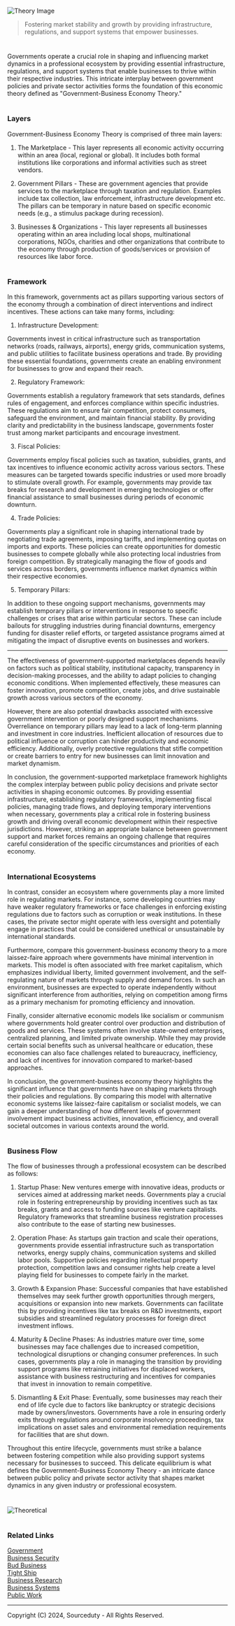 ![Theory Image](https://github.com/user-attachments/assets/91111515-0149-4b69-b5eb-b926c9ce7e99)

> Fostering market stability and growth by providing infrastructure, regulations, and support systems that empower businesses.
#

Governments operate a crucial role in shaping and influencing market dynamics in a professional ecosystem by providing essential infrastructure, regulations, and support systems that enable businesses to thrive within their respective industries. This intricate interplay between government policies and private sector activities forms the foundation of this economic theory defined as "Government-Business Economy Theory."

#
### Layers

Government-Business Economy Theory is comprised of three main layers:

1) The Marketplace - This layer represents all economic activity occurring within an area (local, regional or global). It includes both formal institutions like corporations and informal activities such as street vendors. 

2) Government Pillars - These are government agencies that provide services to the marketplace through taxation and regulation. Examples include tax collection, law enforcement, infrastructure development etc. The pillars can be temporary in nature based on specific economic needs (e.g., a stimulus package during recession).  

3) Businesses & Organizations - This layer represents all businesses operating within an area including local shops, multinational corporations, NGOs, charities and other organizations that contribute to the economy through production of goods/services or provision of resources like labor force.

#
### Framework

In this framework, governments act as pillars supporting various sectors of the economy through a combination of direct interventions and indirect incentives. These actions can take many forms, including:

1. Infrastructure Development: 

Governments invest in critical infrastructure such as transportation networks (roads, railways, airports), energy grids, communication systems, and public utilities to facilitate business operations and trade. By providing these essential foundations, governments create an enabling environment for businesses to grow and expand their reach.

2. Regulatory Framework: 

Governments establish a regulatory framework that sets standards, defines rules of engagement, and enforces compliance within specific industries. These regulations aim to ensure fair competition, protect consumers, safeguard the environment, and maintain financial stability. By providing clarity and predictability in the business landscape, governments foster trust among market participants and encourage investment.

3. Fiscal Policies: 

Governments employ fiscal policies such as taxation, subsidies, grants, and tax incentives to influence economic activity across various sectors. These measures can be targeted towards specific industries or used more broadly to stimulate overall growth. For example, governments may provide tax breaks for research and development in emerging technologies or offer financial assistance to small businesses during periods of economic downturn.

4. Trade Policies: 

Governments play a significant role in shaping international trade by negotiating trade agreements, imposing tariffs, and implementing quotas on imports and exports. These policies can create opportunities for domestic businesses to compete globally while also protecting local industries from foreign competition. By strategically managing the flow of goods and services across borders, governments influence market dynamics within their respective economies.

5. Temporary Pillars: 

In addition to these ongoing support mechanisms, governments may establish temporary pillars or interventions in response to specific challenges or crises that arise within particular sectors. These can include bailouts for struggling industries during financial downturns, emergency funding for disaster relief efforts, or targeted assistance programs aimed at mitigating the impact of disruptive events on businesses and workers.

---------------------------------------------------------------------------------------------------------------------------

The effectiveness of government-supported marketplaces depends heavily on factors such as political stability, institutional capacity, transparency in decision-making processes, and the ability to adapt policies to changing economic conditions. When implemented effectively, these measures can foster innovation, promote competition, create jobs, and drive sustainable growth across various sectors of the economy.

However, there are also potential drawbacks associated with excessive government intervention or poorly designed support mechanisms. Overreliance on temporary pillars may lead to a lack of long-term planning and investment in core industries. Inefficient allocation of resources due to political influence or corruption can hinder productivity and economic efficiency. Additionally, overly protective regulations that stifle competition or create barriers to entry for new businesses can limit innovation and market dynamism.

In conclusion, the government-supported marketplace framework highlights the complex interplay between public policy decisions and private sector activities in shaping economic outcomes. By providing essential infrastructure, establishing regulatory frameworks, implementing fiscal policies, managing trade flows, and deploying temporary interventions when necessary, governments play a critical role in fostering business growth and driving overall economic development within their respective jurisdictions. However, striking an appropriate balance between government support and market forces remains an ongoing challenge that requires careful consideration of the specific circumstances and priorities of each economy.

#
### International Ecosystems

In contrast, consider an ecosystem where governments play a more limited role in regulating markets. For instance, some developing countries may have weaker regulatory frameworks or face challenges in enforcing existing regulations due to factors such as corruption or weak institutions. In these cases, the private sector might operate with less oversight and potentially engage in practices that could be considered unethical or unsustainable by international standards.

Furthermore, compare this government-business economy theory to a more laissez-faire approach where governments have minimal intervention in markets. This model is often associated with free market capitalism, which emphasizes individual liberty, limited government involvement, and the self-regulating nature of markets through supply and demand forces. In such an environment, businesses are expected to operate independently without significant interference from authorities, relying on competition among firms as a primary mechanism for promoting efficiency and innovation.

Finally, consider alternative economic models like socialism or communism where governments hold greater control over production and distribution of goods and services. These systems often involve state-owned enterprises, centralized planning, and limited private ownership. While they may provide certain social benefits such as universal healthcare or education, these economies can also face challenges related to bureaucracy, inefficiency, and lack of incentives for innovation compared to market-based approaches.

In conclusion, the government-business economy theory highlights the significant influence that governments have on shaping markets through their policies and regulations. By comparing this model with alternative economic systems like laissez-faire capitalism or socialist models, we can gain a deeper understanding of how different levels of government involvement impact business activities, innovation, efficiency, and overall societal outcomes in various contexts around the world.

#
### Business Flow

The flow of businesses through a professional ecosystem can be described as follows:

1. Startup Phase: New ventures emerge with innovative ideas, products or services aimed at addressing market needs. Governments play a crucial role in fostering entrepreneurship by providing incentives such as tax breaks, grants and access to funding sources like venture capitalists. Regulatory frameworks that streamline business registration processes also contribute to the ease of starting new businesses.

2. Operation Phase: As startups gain traction and scale their operations, governments provide essential infrastructure such as transportation networks, energy supply chains, communication systems and skilled labor pools. Supportive policies regarding intellectual property protection, competition laws and consumer rights help create a level playing field for businesses to compete fairly in the market. 

3. Growth & Expansion Phase: Successful companies that have established themselves may seek further growth opportunities through mergers, acquisitions or expansion into new markets. Governments can facilitate this by providing incentives like tax breaks on R&D investments, export subsidies and streamlined regulatory processes for foreign direct investment inflows.  

4. Maturity & Decline Phases: As industries mature over time, some businesses may face challenges due to increased competition, technological disruptions or changing consumer preferences. In such cases, governments play a role in managing the transition by providing support programs like retraining initiatives for displaced workers, assistance with business restructuring and incentives for companies that invest in innovation to remain competitive.

5. Dismantling & Exit Phase: Eventually, some businesses may reach their end of life cycle due to factors like bankruptcy or strategic decisions made by owners/investors. Governments have a role in ensuring orderly exits through regulations around corporate insolvency proceedings, tax implications on asset sales and environmental remediation requirements for facilities that are shut down.

Throughout this entire lifecycle, governments must strike a balance between fostering competition while also providing support systems necessary for businesses to succeed. This delicate equilibrium is what defines the Government-Business Economy Theory - an intricate dance between public policy and private sector activity that shapes market dynamics in any given industry or professional ecosystem.

#
![Theoretical](https://github.com/user-attachments/assets/aa802069-3190-4f96-99f1-76c604e88898)

#
### Related Links

[Government](https://github.com/sourceduty/government)
<br>
[Business Security](https://github.com/sourceduty/Business_Security)
<br>
[Bud Business](https://github.com/sourceduty/Bud_Business)
<br>
[Tight Ship](https://github.com/sourceduty/Tight_Ship)
<br>
[Business Research](https://github.com/sourceduty/Business_Research)
<br>
[Business Systems](https://github.com/sourceduty/Business_Systems)
<br>
[Public Work](https://github.com/sourceduty/Public_Work)

***
Copyright (C) 2024, Sourceduty - All Rights Reserved.
